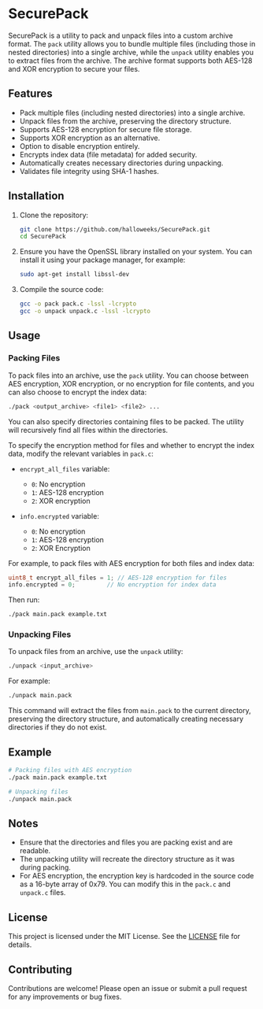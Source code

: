 # SecurePack

SecurePack is a utility to pack and unpack files into a custom archive format. The `pack` utility allows you to bundle multiple files (including those in nested directories) into a single archive, while the `unpack` utility enables you to extract files from the archive. The archive format supports both AES-128 and XOR encryption to secure your files.

## Features

- Pack multiple files (including nested directories) into a single archive.
- Unpack files from the archive, preserving the directory structure.
- Supports AES-128 encryption for secure file storage.
- Supports XOR encryption as an alternative.
- Option to disable encryption entirely.
- Encrypts index data (file metadata) for added security.
- Automatically creates necessary directories during unpacking.
- Validates file integrity using SHA-1 hashes.

## Installation

1. Clone the repository:
    ```sh
    git clone https://github.com/halloweeks/SecurePack.git
    cd SecurePack
    ```

2. Ensure you have the OpenSSL library installed on your system. You can install it using your package manager, for example:
    ```sh
    sudo apt-get install libssl-dev
    ```

3. Compile the source code:
    ```sh
    gcc -o pack pack.c -lssl -lcrypto
    gcc -o unpack unpack.c -lssl -lcrypto
    ```

## Usage

### Packing Files

To pack files into an archive, use the `pack` utility. You can choose between AES encryption, XOR encryption, or no encryption for file contents, and you can also choose to encrypt the index data:

```sh
./pack <output_archive> <file1> <file2> ...
```

You can also specify directories containing files to be packed. The utility will recursively find all files within the directories.

To specify the encryption method for files and whether to encrypt the index data, modify the relevant variables in `pack.c`:

- `encrypt_all_files` variable:
  - `0`: No encryption
  - `1`: AES-128 encryption
  - `2`: XOR encryption

- `info.encrypted` variable:
  - `0`: No encryption
  - `1`: AES-128 encryption
  - `2`: XOR Encryption

For example, to pack files with AES encryption for both files and index data:
```c
uint8_t encrypt_all_files = 1; // AES-128 encryption for files
info.encrypted = 0;         // No encryption for index data
```

Then run:
```sh
./pack main.pack example.txt
```

### Unpacking Files

To unpack files from an archive, use the `unpack` utility:

```sh
./unpack <input_archive>
```

For example:
```sh
./unpack main.pack
```

This command will extract the files from `main.pack` to the current directory, preserving the directory structure, and automatically creating necessary directories if they do not exist.

## Example

```sh
# Packing files with AES encryption
./pack main.pack example.txt

# Unpacking files
./unpack main.pack
```

## Notes

- Ensure that the directories and files you are packing exist and are readable.
- The unpacking utility will recreate the directory structure as it was during packing.
- For AES encryption, the encryption key is hardcoded in the source code as a 16-byte array of 0x79. You can modify this in the `pack.c` and `unpack.c` files.

## License

This project is licensed under the MIT License. See the [LICENSE](LICENSE) file for details.

## Contributing

Contributions are welcome! Please open an issue or submit a pull request for any improvements or bug fixes.
